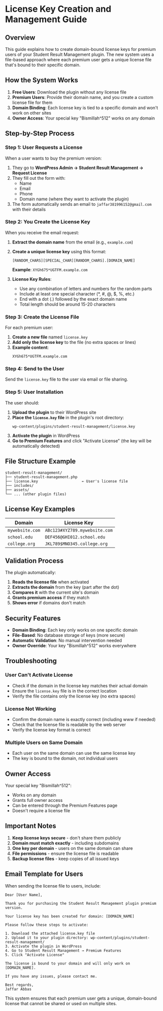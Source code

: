 # License Key Creation and Management Guide

## Overview
This guide explains how to create domain-bound license keys for premium users of your Student Result Management plugin. The new system uses a file-based approach where each premium user gets a unique license file that's bound to their specific domain.

## How the System Works

1. **Free Users**: Download the plugin without any license file
2. **Premium Users**: Provide their domain name, and you create a custom license file for them
3. **Domain Binding**: Each license key is tied to a specific domain and won't work on other sites
4. **Owner Access**: Your special key "Bismillah^512" works on any domain

## Step-by-Step Process

### Step 1: User Requests a License
When a user wants to buy the premium version:

1. They go to **WordPress Admin → Student Result Management → Request License**
2. They fill out the form with:
   - Name
   - Email
   - Phone
   - Domain name (where they want to activate the plugin)
3. The form automatically sends an email to `jaffar381996152@gmail.com` with their details

### Step 2: You Create the License Key
When you receive the email request:

1. **Extract the domain name** from the email (e.g., `example.com`)
2. **Create a unique license key** using this format:
   ```
   [RANDOM_CHARS][SPECIAL_CHAR][RANDOM_CHARS].[DOMAIN_NAME]
   ```
   
   **Example**: `XYGh675*UGTFM.example.com`

3. **License Key Rules**:
   - Use any combination of letters and numbers for the random parts
   - Include at least one special character (*, #, @, $, %, etc.)
   - End with a dot (.) followed by the exact domain name
   - Total length should be around 15-20 characters

### Step 3: Create the License File
For each premium user:

1. **Create a new file** named `license.key`
2. **Add only the license key** to the file (no extra spaces or lines)
3. **Example content**:
   ```
   XYGh675*UGTFM.example.com
   ```

### Step 4: Send to the User
Send the `license.key` file to the user via email or file sharing.

### Step 5: User Installation
The user should:

1. **Upload the plugin** to their WordPress site
2. **Place the `license.key` file** in the plugin's root directory:
   ```
   wp-content/plugins/student-result-management/license.key
   ```
3. **Activate the plugin** in WordPress
4. **Go to Premium Features** and click "Activate License" (the key will be automatically detected)

## File Structure Example

```
student-result-management/
├── student-result-management.php
├── license.key                    ← User's license file
├── includes/
├── assets/
└── ... (other plugin files)
```

## License Key Examples

| Domain | License Key |
|--------|-------------|
| `mywebsite.com` | `ABc123#XYZ789.mywebsite.com` |
| `school.edu` | `DEF456@GHI012.school.edu` |
| `college.org` | `JKL789$MNO345.college.org` |

## Validation Process

The plugin automatically:

1. **Reads the license file** when activated
2. **Extracts the domain** from the key (part after the dot)
3. **Compares it** with the current site's domain
4. **Grants premium access** if they match
5. **Shows error** if domains don't match

## Security Features

- **Domain Binding**: Each key only works on one specific domain
- **File-Based**: No database storage of keys (more secure)
- **Automatic Validation**: No manual intervention needed
- **Owner Override**: Your key "Bismillah^512" works everywhere

## Troubleshooting

### User Can't Activate License
- Check if the domain in the license key matches their actual domain
- Ensure the `license.key` file is in the correct location
- Verify the file contains only the license key (no extra spaces)

### License Not Working
- Confirm the domain name is exactly correct (including www if needed)
- Check that the license file is readable by the web server
- Verify the license key format is correct

### Multiple Users on Same Domain
- Each user on the same domain can use the same license key
- The key is bound to the domain, not individual users

## Owner Access

Your special key "Bismillah^512":
- Works on any domain
- Grants full owner access
- Can be entered through the Premium Features page
- Doesn't require a license file

## Important Notes

1. **Keep license keys secure** - don't share them publicly
2. **Domain must match exactly** - including subdomains
3. **One key per domain** - users on the same domain can share
4. **File permissions** - ensure the license file is readable
5. **Backup license files** - keep copies of all issued keys

## Email Template for Users

When sending the license file to users, include:

```
Dear [User Name],

Thank you for purchasing the Student Result Management plugin premium version.

Your license key has been created for domain: [DOMAIN_NAME]

Please follow these steps to activate:

1. Download the attached license.key file
2. Upload it to your plugin directory: wp-content/plugins/student-result-management/
3. Activate the plugin in WordPress
4. Go to Student Result Management → Premium Features
5. Click "Activate License"

The license is bound to your domain and will only work on [DOMAIN_NAME].

If you have any issues, please contact me.

Best regards,
Jaffar Abbas
```

This system ensures that each premium user gets a unique, domain-bound license that cannot be shared or used on multiple sites.